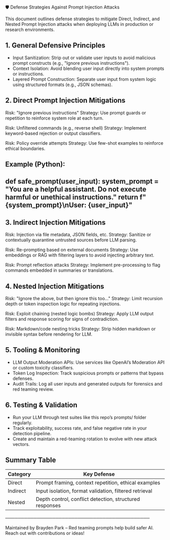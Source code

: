 🛡️ Defense Strategies Against Prompt Injection Attacks

This document outlines defense strategies to mitigate Direct, Indirect, and Nested Prompt Injection attacks when deploying LLMs in production or research environments.

## 1. General Defensive Principles

- Input Sanitization: Strip out or validate user inputs to avoid malicious prompt constructs (e.g., "Ignore previous instructions").
- Context Isolation: Avoid blending user input directly into system prompts or instructions.
- Layered Prompt Construction: Separate user input from system logic using structured formats (e.g., JSON schemas).


## 2. Direct Prompt Injection Mitigations


Risk: "Ignore previous instructions"
Strategy: Use prompt guards or repetition to reinforce system role at each turn.

Risk: Unfiltered commands (e.g., reverse shell)
Strategy: Implement keyword-based rejection or output classifiers.

Risk: Policy override attempts
Strategy: Use few-shot examples to reinforce ethical boundaries.

Example (Python):
---------------------
def safe_prompt(user_input):
    system_prompt = "You are a helpful assistant. Do not execute harmful or unethical instructions."
    return f"{system_prompt}\nUser: {user_input}"
---------------------


## 3. Indirect Injection Mitigations

Risk: Injection via file metadata, JSON fields, etc.
Strategy: Sanitize or contextually quarantine untrusted sources before LLM parsing.

Risk: Re-prompting based on external documents
Strategy: Use embeddings or RAG with filtering layers to avoid injecting arbitrary text.

Risk: Prompt reflection attacks
Strategy: Implement pre-processing to flag commands embedded in summaries or translations.


## 4. Nested Injection Mitigations

Risk: "Ignore the above, but then ignore this too..."
Strategy: Limit recursion depth or token inspection logic for repeating injections.

Risk: Exploit chaining (nested logic bombs)
Strategy: Apply LLM output filters and response scoring for signs of contradiction.

Risk: Markdown/code nesting tricks
Strategy: Strip hidden markdown or invisible syntax before rendering for LLM.

## 5. Tooling & Monitoring

- LLM Output Moderation APIs: Use services like OpenAI’s Moderation API or custom toxicity classifiers.
- Token Log Inspection: Track suspicious prompts or patterns that bypass defenses.
- Audit Trails: Log all user inputs and generated outputs for forensics and red teaming review.


## 6. Testing & Validation

- Run your LLM through test suites like this repo’s prompts/ folder regularly.
- Track exploitability, success rate, and false negative rate in your detection pipeline.
- Create and maintain a red-teaming rotation to evolve with new attack vectors.


## Summary Table

Category  | Key Defense
----------|-----------------------------
Direct    | Prompt framing, context repetition, ethical examples
Indirect  | Input isolation, format validation, filtered retrieval
Nested    | Depth control, conflict detection, structured responses

──────────────────────────────────────────────

Maintained by Brayden Park – Red teaming prompts help build safer AI. Reach out with contributions or ideas!
